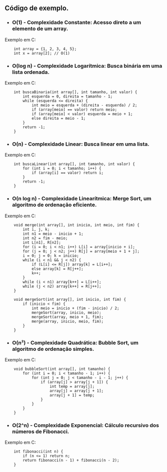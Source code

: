 ## Código de exemplo.

- ### O(1) - Complexidade Constante: Acesso direto a um elemento de um array. 
Exemplo em C:

        int array = {1, 2, 3, 4, 5};
        int x = array[2]; // O(1)


- ### O(log n) - Complexidade Logarítmica: Busca binária em uma lista ordenada.
Exemplo em C:

        int buscaBinaria(int array[], int tamanho, int valor) {
            int esquerda = 0, direita = tamanho - 1;
            while (esquerda <= direita) {
                int meio = esquerda + (direita - esquerda) / 2;
                if (array[meio] == valor) return meio;
                if (array[meio] < valor) esquerda = meio + 1;
                else direita = meio - 1;
            }
            return -1;
        }

- ### O(n) - Complexidade Linear: Busca linear em uma lista.
Exemplo em C:

        int buscaLinear(int array[], int tamanho, int valor) {
            for (int i = 0; i < tamanho; i++) {
                if (array[i] == valor) return i;
            }
            return -1;
        }

- ### O(n log n) - Complexidade Linearítmica: Merge Sort, um algoritmo de ordenação eficiente.
Exemplo em C:

        void merge(int array[], int inicio, int meio, int fim) {
            int i, j, k;
            int n1 = meio - inicio + 1;
            int n2 = fim - meio;
            int L[n1], R[n2];
            for (i = 0; i < n1; i++) L[i] = array[inicio + i];
            for (j = 0; j < n2; j++) R[j] = array[meio + 1 + j];
            i = 0; j = 0; k = inicio;
            while (i < n1 && j < n2) {
                if (L[i] <= R[j]) array[k] = L[i++];
                else array[k] = R[j++];
                k++;
            }
            while (i < n1) array[k++] = L[i++];
            while (j < n2) array[k++] = R[j++];
        }

        void mergeSort(int array[], int inicio, int fim) {
            if (inicio < fim) {
                int meio = inicio + (fim - inicio) / 2;
                mergeSort(array, inicio, meio);
                mergeSort(array, meio + 1, fim);
                merge(array, inicio, meio, fim);
            }
        }

- ###  O(n²) - Complexidade Quadrática: Bubble Sort, um algoritmo de ordenação simples.
Exemplo em C:

        void bubbleSort(int array[], int tamanho) {
            for (int i = 0; i < tamanho - 1; i++) {
                for (int j = 0; j < tamanho - i - 1; j++) {
                    if (array[j] > array[j + 1]) {
                        int temp = array[j];
                        array[j] = array[j + 1];
                        array[j + 1] = temp;
                    }
                }
            }
        }

- ### O(2^n) - Complexidade Exponencial: Cálculo recursivo dos números de Fibonacci.
Exemplo em C:

        int fibonacci(int n) {
            if (n <= 1) return n;
            return fibonacci(n - 1) + fibonacci(n - 2);
        }

